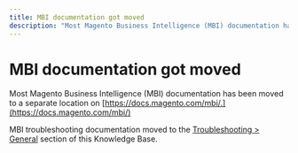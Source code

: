 ```yaml
---
title: MBI documentation got moved
description: "Most Magento Business Intelligence (MBI) documentation has been moved to a separate location on [https://docs.magento.com/mbi/.](https://docs.magento.com/mbi/) "
---
```


# MBI documentation got moved

Most Magento Business Intelligence (MBI) documentation has been moved to a separate location on [https://docs.magento.com/mbi/.](https://docs.magento.com/mbi/)

MBI troubleshooting documentation moved to the [Troubleshooting > General](https://support.magento.com/hc/en-us/sections/115001031253-General) section of this Knowledge Base.